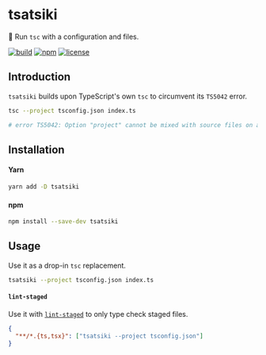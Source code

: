 # tsatsiki

🥒 Run `tsc` with a configuration and files.

[![build](https://github.com/bouchenoiremarc/tsatsiki/actions/workflows/ci.yml/badge.svg?branch=main)](https://github.com/bouchenoiremarc/tsatsiki/actions/workflows/ci.yml) [![npm](https://img.shields.io/npm/v/tsatsiki?color=%230cf)](https://www.npmjs.com/package/tsatsiki) [![license](https://img.shields.io/github/license/bouchenoiremarc/tsatsiki?color=%23e4b)](https://github.com/bouchenoiremarc/tsatsiki/blob/main/LICENSE)

## Introduction

`tsatsiki` builds upon TypeScript's own `tsc` to circumvent its `TS5042` error.

```bash
tsc --project tsconfig.json index.ts

# error TS5042: Option "project" cannot be mixed with source files on a command line.
```

## Installation

#### Yarn

```bash
yarn add -D tsatsiki
```

#### npm

```bash
npm install --save-dev tsatsiki
```

## Usage

Use it as a drop-in `tsc` replacement.

```bash
tsatsiki --project tsconfig.json index.ts
```

#### `lint-staged`

Use it with [`lint-staged`](https://github.com/okonet/lint-staged) to only type check staged files.

```json
{
  "**/*.{ts,tsx}": ["tsatsiki --project tsconfig.json"]
}
```
